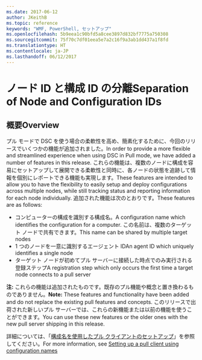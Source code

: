 ```yaml
---
ms.date: 2017-06-12
author: JKeithB
ms.topic: reference
keywords: "WMF, PowerShell, セットアップ"
ms.openlocfilehash: 5b9eea1c90bfd5a8cee3897d832bf7775a750308
ms.sourcegitcommit: 75f70c7df01eea5e7a2c16f9a3ab1dd437a1f8fd
ms.translationtype: HT
ms.contentlocale: ja-JP
ms.lasthandoff: 06/12/2017
---
```

# <a name="separation-of-node-and-configuration-ids"></a><span data-ttu-id="20fe5-102">ノード ID と構成 ID の分離</span><span class="sxs-lookup"><span data-stu-id="20fe5-102">Separation of Node and Configuration IDs</span></span>

## <a name="overview"></a><span data-ttu-id="20fe5-103">概要</span><span class="sxs-lookup"><span data-stu-id="20fe5-103">Overview</span></span>

<span data-ttu-id="20fe5-104">プル モードで DSC を使う場合の柔軟性を高め、簡素化するために、今回のリリースでいくつかの機能が追加されました。</span><span class="sxs-lookup"><span data-stu-id="20fe5-104">In order to provide a more flexible and streamlined experience when using DSC in Pull mode, we have added a number of features in this release.</span></span> <span data-ttu-id="20fe5-105">これらの機能は、複数のノードに構成を容易にセットアップして展開できる柔軟性と同時に、各ノードの状態を追跡して情報を個別にレポートできる機能も実現します。</span><span class="sxs-lookup"><span data-stu-id="20fe5-105">These features are intended to allow you to have the flexibility to easily setup and deploy configurations across multiple nodes, while still tracking status and reporting information for each node individually.</span></span> <span data-ttu-id="20fe5-106">追加された機能は次のとおりです。</span><span class="sxs-lookup"><span data-stu-id="20fe5-106">These features are as follows:</span></span>

* <span data-ttu-id="20fe5-107">コンピューターの構成を識別する構成名。</span><span class="sxs-lookup"><span data-stu-id="20fe5-107">A configuration name which identifies the configuration for a computer.</span></span> <span data-ttu-id="20fe5-108">この名前は、複数のターゲット ノードで共有できます。</span><span class="sxs-lookup"><span data-stu-id="20fe5-108">This name can be shared by multiple target nodes</span></span> 
* <span data-ttu-id="20fe5-109">1 つのノードを一意に識別するエージェント ID</span><span class="sxs-lookup"><span data-stu-id="20fe5-109">An agent ID which uniquely identifies a single node</span></span>
* <span data-ttu-id="20fe5-110">ターゲット ノードが初めてプル サーバーに接続した時点でのみ実行される登録ステップ</span><span class="sxs-lookup"><span data-stu-id="20fe5-110">A registration step which only occurs the first time a target node connects to a pull server</span></span>

<span data-ttu-id="20fe5-111">**注:** これらの機能は追加されたものです。既存のプル機能や概念と置き換わるものでありません。</span><span class="sxs-lookup"><span data-stu-id="20fe5-111">**Note:** These features and functionality have been added and do not replace the existing pull features and concepts.</span></span> <span data-ttu-id="20fe5-112">このリリースで出荷された新しいプル サーバーでは、これらの新機能または以前の機能を使うことができます。</span><span class="sxs-lookup"><span data-stu-id="20fe5-112">You can use these new features or the older ones with the new pull server shipping in this release.</span></span>

<span data-ttu-id="20fe5-113">詳細については、「[構成名を使用したプル クライアントのセットアップ](https://msdn.microsoft.com/powershell/dsc/pullclientconfignames)」を参照してください。</span><span class="sxs-lookup"><span data-stu-id="20fe5-113">For more information, see [Setting up a pull client using configuration names](https://msdn.microsoft.com/powershell/dsc/pullclientconfignames)</span></span>

